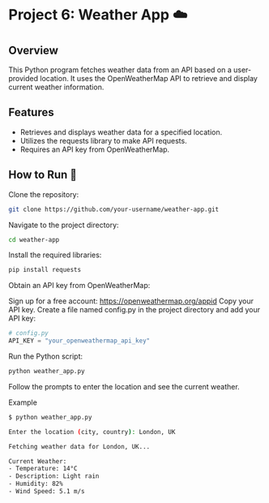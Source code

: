 # Project 6: Weather App ☁️

## Overview

This Python program fetches weather data from an API based on a user-provided location. It uses the OpenWeatherMap API to retrieve and display current weather information.

## Features

- Retrieves and displays weather data for a specified location.
- Utilizes the requests library to make API requests.
- Requires an API key from OpenWeatherMap.

## How to Run 🚀

Clone the repository:

   ```bash
   git clone https://github.com/your-username/weather-app.git
   ```
Navigate to the project directory:

```bash
cd weather-app
```
Install the required libraries:

```bash
pip install requests
```

Obtain an API key from OpenWeatherMap:

Sign up for a free account: https://openweathermap.org/appid
Copy your API key.
Create a file named config.py in the project directory and add your API key:

```python
# config.py
API_KEY = "your_openweathermap_api_key"
```
Run the Python script:

```bash
python weather_app.py
```

Follow the prompts to enter the location and see the current weather.

Example
```bash
$ python weather_app.py

Enter the location (city, country): London, UK

Fetching weather data for London, UK...

Current Weather:
- Temperature: 14°C
- Description: Light rain
- Humidity: 82%
- Wind Speed: 5.1 m/s
```
